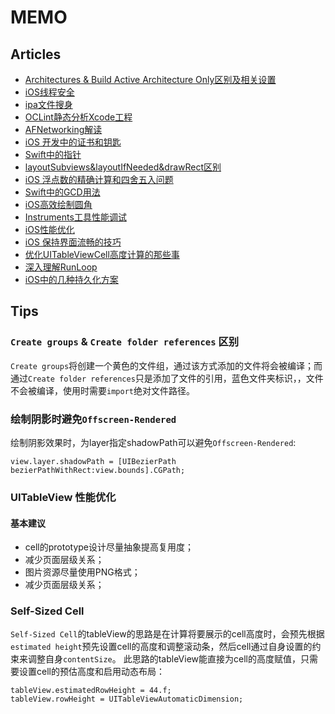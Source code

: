 # MEMO

## Articles

* [Architectures & Build Active Architecture Only区别及相关设置](http://foggry.com/blog/2014/05/09/xcodeshe-zhi-xiang-zhi-architectureshe-valid-architectures/)
* [iOS线程安全](http://mp.weixin.qq.com/s/Pz1XdrAYDLrLeq97niT15g)
* [ipa文件搜身](http://www.jianshu.com/p/a72d03e92c80)
* [OCLint静态分析Xcode工程](http://oclint-docs.readthedocs.io/en/stable/guide/xcode.html)
* [AFNetworking解读](http://itangqi.me/2016/05/09/the-notes-of-learning-afnetworking-three/)
* [iOS 开发中的证书和钥匙](http://lincode.github.io/Certificate)
* [Swift中的指针](https://onevcat.com/2015/01/swift-pointer/)
* [layoutSubviews&layoutIfNeeded&drawRect区别](http://www.jianshu.com/p/eb2c4bb4e3f1)
* [iOS 浮点数的精确计算和四舍五入问题](http://www.jianshu.com/p/946c4c4aff33)
* [Swift中的GCD用法](http://swift.gg/2016/11/30/grand-central-dispatch/)
* [iOS高效绘制圆角](http://www.jianshu.com/p/f970872fdc22)
* [Instruments工具性能调试](http://www.samirchen.com/use-instruments/)
* [iOS性能优化](http://www.samirchen.com/ios-performance-optimization/)
* [iOS 保持界面流畅的技巧](http://blog.ibireme.com/2015/11/12/smooth_user_interfaces_for_ios/)
* [优化UITableViewCell高度计算的那些事](http://blog.sunnyxx.com/2015/05/17/cell-height-calculation/)
* [深入理解RunLoop](http://blog.ibireme.com/2015/05/18/runloop/)
* [iOS中的几种持久化方案](http://www.jianshu.com/p/7616cbd72845)

## Tips

### `Create groups` & `Create folder references` 区别

`Create groups`将创建一个黄色的文件组，通过该方式添加的文件将会被编译；而通过`Create folder references`只是添加了文件的引用，蓝色文件夹标识，，文件不会被编译，使用时需要`import`绝对文件路径。

### 绘制阴影时避免`Offscreen-Rendered`

绘制阴影效果时，为layer指定shadowPath可以避免`Offscreen-Rendered`:

```
view.layer.shadowPath = [UIBezierPath  bezierPathWithRect:view.bounds].CGPath;
```

### UITableView 性能优化

#### 基本建议

* cell的prototype设计尽量抽象提高复用度；
* 减少页面层级关系；
* 图片资源尽量使用PNG格式；
* 减少页面层级关系；

### Self-Sized Cell
`Self-Sized Cell`的tableView的思路是在计算将要展示的cell高度时，会预先根据`estimated height`预先设置cell的高度和调整滚动条，然后cell通过自身设置的约束来调整自身`contentSize`。
此思路的tableView能直接为cell的高度赋值，只需要设置cell的预估高度和启用动态布局：
```
tableView.estimatedRowHeight = 44.f;
tableView.rowHeight = UITableViewAutomaticDimension;
```
